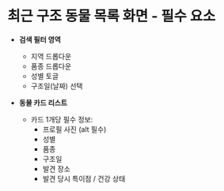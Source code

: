 # 최근 구조 동물 목록 화면 - 필수 요소

- **검색 필터 영역**
  - 지역 드롭다운
  - 품종 드롭다운
  - 성별 토글
  - 구조일(날짜) 선택

- **동물 카드 리스트**
  - 카드 1개당 필수 정보:
    - 프로필 사진 (alt 필수)
    - 성별
    - 품종
    - 구조일
    - 발견 장소
    - 발견 당시 특이점 / 건강 상태
